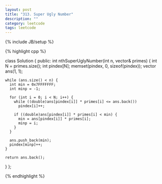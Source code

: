 ```yaml
---
layout: post
title: "313. Super Ugly Number"
description: ""
category: leetcode
tags: leetcode
---
```

{% include JB/setup %}

{% highlight cpp %}

class Solution {
public:
  int nthSuperUglyNumber(int n, vector<int>& primes) {
    int N = primes.size();
    int pindex[N];
    memset(pindex, 0, sizeof(pindex));
    vector <int> ans(1, 1);
    
    while (ans.size() < n) {
      int min = 0x7FFFFFFF;
      int minp = -1;
      
      for (int i = 0; i < N; i++) {
        while ((double)ans[pindex[i]] * primes[i] <= ans.back())
          pindex[i]++;
        
        if ((double)ans[pindex[i]] * primes[i] < min) {
          min = ans[pindex[i]] * primes[i];
          minp = i;
        }
      }
        
      ans.push_back(min);
      pindex[minp]++;
    }
      
    return ans.back();
  }
};

{% endhighlight %}
